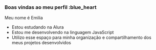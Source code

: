 ### Boas vindas ao meu perfil :blue_heart
Meu nome é Emilia
- Estou estudando na Alura
- Estou me desenvolvendo na linguagem JavaScript
- Utilizo esse espaço para minha organização e
compartilhamento dos meus projetos desenvolvidos
